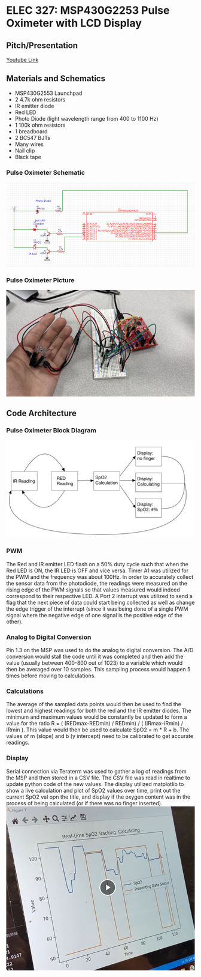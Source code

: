 # ELEC 327: MSP430G2253 Pulse Oximeter with LCD Display

## Pitch/Presentation

[Youtube Link](https://youtu.be/LEoGDcVfMGc)

## Materials and Schematics

- MSP430G2553 Launchpad
- 2 4.7k ohm resistors
- IR emitter diode
- Red LED
- Photo Diode (light wavelength range from 400 to 1100 Hz)
- 1 100k ohm resistors
- 1 breadboard
- 2 BC547 BJTs
- Many wires
- Nail clip
- Black tape
  
### Pulse Oximeter Schematic
![Pulse Oximeter Schematic](PulseOxSchem.png)

### Pulse Oximeter Picture
![Pulse Oximeter Pic](PulseOxPic.jpg)

## Code Architecture

### Pulse Oximeter Block Diagram
![Pulse Oximeter Block Diagram](PulseOxBlock.jpg)

### PWM
The Red and IR emitter LED flash on a 50% duty cycle such that when the Red LED is ON, the IR LED is OFF and vice versa. Timer A1 was utilized for the PWM and the frequency was about 100Hz. In order to accurately collect the sensor data from the photodiode, the readings were measured on the rising edge of the PWM signals so that values measured would indeed correspond to their respective LED. A Port 2 interrupt was utilized to send a flag that the next piece of data could start being collected as well as change the edge trigger of the interrupt (since it was being done of a single PWM signal where the negative edge of one signal is the positive edge of the other).

### Analog to Digital Conversion
Pin 1.3 on the MSP was used to do the analog to digital conversion. The A/D conversion would stall the code until it was completed and then add the value (usually between 400-800 out of 1023) to a variable which would then be averaged over 10 samples. This sampling process would happen 5 times before moving to calculations.

### Calculations
The average of the sampled data points would then be used to find the lowest and highest readings for both the red and the IR emitter diodes. The minimum and maximum values would be constantly be updated to form a value for the ratio R =  ( (REDmax-REDmin) / REDmin) / ( (IRmax-IRmin) / IRmin ). This value would then be used to calculate SpO2 = m * R + b. The values of m (slope) and b (y intercept) need to be calibrated to get accurate readings.

### Display
Serial connection via Teraterm was used to gather a log of readings from the MSP and then stored in a CSV file. The CSV file was read in realtime to update python code of the new values. The display utilized matplotlib to show a live calculation and plot of SpO2 values over time, print out the current SpO2 val opn the title, and display if the oxygen content was in the process of being calculated (or if there was no finger inserted).
![Matplotlib Display](finalproject_matplotlib.jpg)
